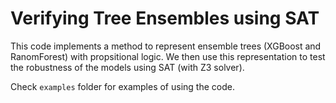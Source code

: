 # Verifying Tree Ensembles using SAT

This code implements a method to represent ensemble trees (XGBoost and RanomForest) with propsitional logic. We then use this representation to test the robustness of the models using SAT (with Z3 solver).


Check `examples` folder for examples of using the code.